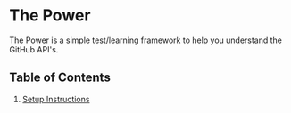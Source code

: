 # The Power
The Power is a simple test/learning framework to help you understand the GitHub API's.

## Table of Contents

1. [Setup Instructions](#docs/setup)
